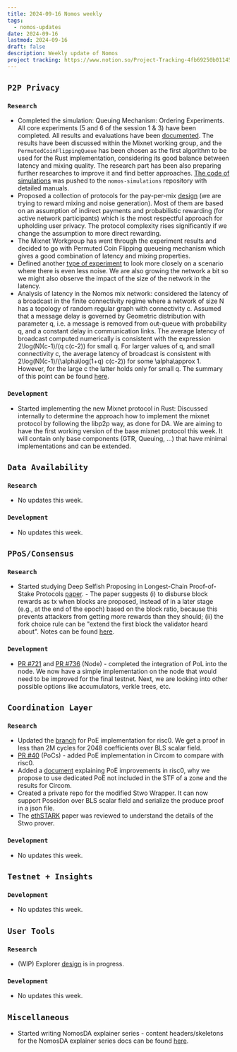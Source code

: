 ```yaml
---
title: 2024-09-16 Nomos weekly
tags:
  - nomos-updates
date: 2024-09-16
lastmod: 2024-09-16
draft: false
description: Weekly update of Nomos
project tracking: https://www.notion.so/Project-Tracking-4fb69250b0114573a71c57882165eec3
---
```

## `P2P Privacy`

### `Research`

- Completed the simulation: Queuing Mechanism: Ordering Experiments. All core experiments (5 and 6 of the session 1 & 3) have been completed. All results and evaluations have been [documented](https://www.notion.so/Queuing-Ordering-Experiments-0a7586465ce44fb1986283d653c73de7?pvs=4). The results have been discussed within the Mixnet working group, and the `PermutedCoinFlippingQueue` has been chosen as the first algorithm to be used for the Rust implementation, considering its good balance between latency and mixing quality. The research part has been also preparing further researches to improve it and find better approaches. [The code of simulations](https://github.com/logos-co/nomos-simulations/tree/master/mixnet) was pushed to the `nomos-simulations` repository with detailed manuals.
- Proposed a collection of protocols for the pay-per-mix [design](https://www.notion.so/Nomos-Mix-Peer-to-Peer-Mix-Network-over-Gossip-Channel-11e9c70a656d4ff1858bc46a715f4c59?pvs=4#b928ae05a47042a98c9f4de2d45dee29) (we are trying to reward mixing and noise generation). Most of them are based on an assumption of indirect payments and probabilistic rewarding (for active network participants) which is the most respectful approach for upholding user privacy. The protocol complexity rises significantly if we change the assumption to more direct rewarding. 
- The Mixnet Workgroup has went through the experiment results and decided to go with Permuted Coin Flipping queueing mechanism which gives a good combination of latency and mixing properties.
- Defined another [type of experiment](https://www.notion.so/Nomos-Mix-Queueing-Mechanism-Experimentation-Methodology-d629af5a2d43473c9ec9ba191f6d904d?pvs=4#77a6efdac33d43ce82430e276aa6edd3) to look more closely on a scenario where there is even less noise. We are also growing the network a bit so we might also observe the impact of the size of the network in the latency. 
- Analysis of latency in the Nomos mix network: considered the latency of a broadcast in the finite connectivity regime where a network of size N has a topology of random regular graph with connectivity c. Assumed that a message delay is governed by Geometric distribution with parameter q, i.e. a message is removed from out-queue with probability q, and a constant delay in communication links. The average latency of broadcast computed numerically is consistent with the expression 2\log(N)(c-1)/(q c(c-2)) for small q. For larger values of q, and small connectivity c, the average latency of broadcast is consistent with 2\log(N)(c-1)/(\alpha\log(1+q) c(c-2)) for some \alpha\approx 1. However, for the large c the latter holds only for small q. The summary of this point can be found [here](https://www.notion.so/Analysis-of-the-Nomos-Mixnet-Anonymous-Communication-AC-System-c97d73a7b8894cf7830e8345f0cc37a4?pvs=4#bdf5ca02115f44d9bd3f8da8cdebf26c).

### `Development`

- Started implementing the new Mixnet protocol in Rust: Discussed internally to determine the approach how to implement the mixnet protocol by following the libp2p way, as done for DA. We are aiming to have the first working version of the base mixnet protocol this week. It will contain only base components (GTR, Queuing, ...) that have minimal implementations and can be extended.

## `Data Availability`

### `Research`

- No updates this week.

### `Development`

- No updates this week.

## `PPoS/Consensus`

### `Research`

- Started studying Deep Selfish Proposing in Longest-Chain Proof-of-Stake Protocols [paper](https://fc24.ifca.ai/preproceedings/224.pdf). - The paper suggests (i) to disburse block rewards as tx when blocks are proposed, instead of in a later stage (e.g., at the end of the epoch) based on the block ratio, because this prevents attackers from getting more rewards than they should; (ii) the fork choice rule can be "extend the first block the validator heard about". Notes can be found [here](https://www.notion.so/Selfish-Mining-in-PoS-622b9b384f4e4e67be88338c0fa9c714](https://www.notion.so/Selfish-Proposing-in-PoS-b109e3ae8736401caaef1633940e3b73)).

### `Development`

- [PR #721](https://github.com/logos-co/nomos-node/pull/721) and [PR #736](https://github.com/logos-co/nomos-node/pull/736) (Node) - completed the integration of PoL into the node. We now have a simple implementation on the node that would need to be improved for the final testnet. Next, we are looking into other possible options like accumulators, verkle trees, etc.

## `Coordination Layer`

### `Research`

- Updated the [branch](https://github.com/logos-co/nomos-node/tree/PoE) for PoE implementation for risc0. We get a proof in less than 2M cycles for 2048 coefficients over BLS scalar field.
- [PR #40](https://github.com/logos-co/nomos-pocs/pull/40) (PoCs) - added PoE implementation in Circom to compare with risc0.
- Added a [document](https://www.notion.so/PoE-Progress-8d2721d787684c8bbf5b223b724478bb) explaining PoE improvements in risc0, why we propose to use dedicated PoE not included in the STF of a zone and the results for Circom.
- Created a private repo for the modified Stwo Wrapper. It can now support Poseidon over BLS scalar field and serialize the produce proof in a json file. 
- The [ethSTARK](https://eprint.iacr.org/2021/582.pdf) paper was reviewed to understand the details of the Stwo prover. 

### `Development`

- No updates this week.

## `Testnet + Insights`

### `Development`

- No updates this week.

## `User Tools`

### `Research`

- (WIP) Explorer [design](https://www.notion.so/Nomos-Explorer-e14b277747944e4f995ae44e60fcbf3d) is in progress. 

### `Development`

- No updates this week.

## `Miscellaneous`

- Started writing NomosDA explainer series - content headers/skeletons for the NomosDA explainer series docs can be found [here](https://www.notion.so/NomosDA-Series-696fab4a7eb547c48366abab938c154a).
